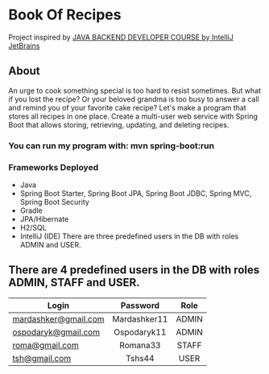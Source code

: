 # Book Of  Recipes
Project inspired by [JAVA BACKEND DEVELOPER COURSE by IntelliJ JetBrains](https://hyperskill.org/projects/180)

## About
An urge to cook something special is too hard to resist sometimes. But what if you lost the recipe? Or your beloved grandma is too busy to answer a call and remind you of your favorite cake recipe? Let's make a program that stores all recipes in one place. Create a multi-user web service with Spring Boot that allows storing, retrieving, updating, and deleting recipes.

### You can run my program with: mvn spring-boot:run

### Frameworks Deployed
- Java
- Spring Boot Starter, Spring Boot JPA, Spring Boot JDBC, Spring MVC, Spring Boot Security
- Gradle
- JPA/Hibernate
- H2/SQL
- IntelliJ (IDE)
There are three predefined users in the DB with roles ADMIN and USER.

## There are 4 predefined users in the DB with roles ADMIN, STAFF and USER.

|          Login         |  Password  |  Role | 
|------------------------|:----------:|:-----:|
|  mardashker@gmail.com  |Mardashker11| ADMIN |
|   ospodaryk@gmail.com  |Ospodaryk11 | ADMIN |
|     roma@gmail.com     |  Romana33  | STAFF |
|     tsh@gmail.com      |   Tshs44   | USER  |

